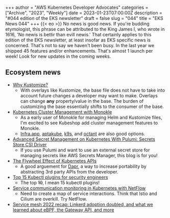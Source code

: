 +++
author = "AWS Kubernetes Developer Advocates"
categories = ["Archive", "2023", "Weekly"]
date = 2023-01-23T07:00:00Z
description = "#044 edition of the EKS newsletter"
draft = false
slug = "044"
title = "EKS News 044"
+++
{{< eo >}}
No news is good news. If you're budding etymologist, this phrase can be attributed to the King James I, who wrote in 1616, 'No newis is bettir than evill newis.' That certainly applies to this edition of the EKS newsletter, at least insofar as EKS specific news is concerned. That's not to say we haven't been busy. In the last year we shipped 45 features and/or enhancements. That's almost 1 launch per week! Look for new updates in the coming weeks. 

## Ecosystem news
* [Why Kustomize?](https://whyk8s.substack.com/p/why-kustomize)
    * With overlays like Kustomize, the base file does not have to take into account future changes a developer may want to make. Overlays can change **any** property/value in the base. The burden of customizing the base essentially shifts to the consumer of the base.
* [Kubernetes Cluster Management with Monokle](https://monokle.io/blog/kubernetes-cluster-management-with-monokle) 
    * As a early user of Monokle for managing Helm and Kustomize files, I'm excited to see Kubeshop add cluster management features to Monokle.
    * [Infra.app](https://infra.app/), [aptakube](https://aptakube.com/), [k9s](https://k9scli.io/), and [octant](https://octant.dev/) are also good options. 
* [Advanced Secret Management on Kubernetes With Pulumi: Secrets Store CSI Driver](https://blog.ediri.io/advanced-secret-management-on-kubernetes-with-pulumi-secrets-store-csi-driver)
    * If you use Pulumi and want to use an external secret store for managing secrets like AWS Secrets Manager, this blog is for you!
* [The Flywheel Effect of Kubernetes APIs](https://thenewstack.io/the-flywheel-effect-of-kubernetes-apis/)
    * A good arguement for [Dapr](https://dapr.io/), a way to increase portability by abstracting 3rd party APIs from the developer. 
* [Top 15 Kubectl plugins for security engineers](https://sysdig.com/blog/top-15-kubectl-plugins-for-security-engineers/)
    * The top ~~10~~, I mean 15 kubectl plugins!
* [Service communication monitoring in Kubernetes with NetFlow](https://blog.palark.com/kubernetes-services-interaction-monitoring-with-netflow/)
    * Need to create a map of service interactions. Think that Istio and Cilium are overkill. Try NetFlow.
* [Service mesh 2022 recap: Linkerd adoption doubled, and what we learned about eBPF, the Gateway API, and more](https://www.cncf.io/blog/2023/01/20/service-mesh-2022-recap-linkerd-adoption-doubled-and-what-we-learned-about-ebpf-the-gateway-api-and-more/)